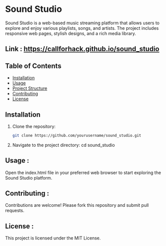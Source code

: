 # Sound Studio

Sound Studio is a web-based music streaming platform that allows users to explore and enjoy various playlists, songs, and artists. The project includes responsive web pages, stylish designs, and a rich media library.

## Link : https://callforhack.github.io/sound_studio

## Table of Contents

- [Installation](#installation)
- [Usage](#usage)
- [Project Structure](#project-structure)
- [Contributing](#contributing)
- [License](#license)

## Installation

1. Clone the repository:
   ```bash
   git clone https://github.com/yourusername/sound_studio.git
2. Navigate to the project directory:
   cd sound_studio
## Usage :
Open the index.html file in your preferred web browser to start exploring the Sound Studio platform.

## Contributing :
Contributions are welcome! Please fork this repository and submit pull requests.

## License :
This project is licensed under the MIT License.
